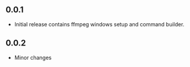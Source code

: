 ## 0.0.1

* Initial release contains ffmpeg windows setup and command builder.

## 0.0.2

* Minor changes

